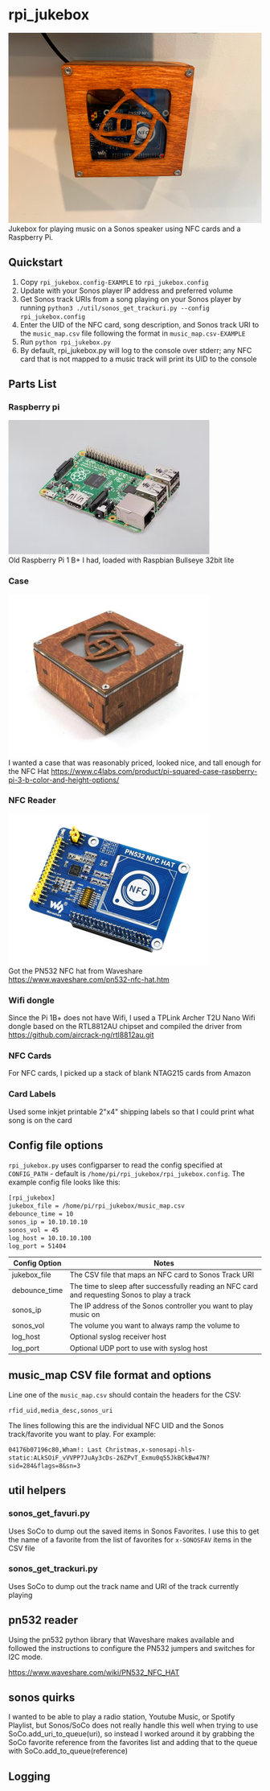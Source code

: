 # rpi_jukebox
![rPi Jukebox](./images/jukebox.png)  
Jukebox for playing music on a Sonos speaker using NFC cards and a Raspberry Pi.

## Quickstart
1. Copy `rpi_jukebox.config-EXAMPLE` to `rpi_jukebox.config` 
2. Update with your Sonos player IP address and preferred volume
3. Get Sonos track URIs from a song playing on your Sonos player by running `python3 ./util/sonos_get_trackuri.py --config rpi_jukebox.config`
4. Enter the UID of the NFC card, song description, and Sonos track URI to the `music_map.csv` file following the format in `music_map.csv-EXAMPLE`
5. Run `python rpi_jukebox.py`
6. By default, rpi_jukebox.py will log to the console over stderr; any NFC card that is not mapped to a music track will print its UID to the console

## Parts List
### Raspberry pi
![rpi 1b+](./images/raspberry_pi_1bp.png)  
Old Raspberry Pi 1 B+ I had, loaded with Raspbian Bullseye 32bit lite

### Case
![c4labs pi squared case](./images/pisquaredcase.png)  
I wanted a case that was reasonably priced, looked nice, and tall enough for the NFC Hat
  https://www.c4labs.com/product/pi-squared-case-raspberry-pi-3-b-color-and-height-options/

### NFC Reader
![waveshare nfc hat](./images/pn532-nfc-hat.png)  
Got the PN532 NFC hat from Waveshare https://www.waveshare.com/pn532-nfc-hat.htm

### Wifi dongle
Since the Pi 1B+ does not have Wifi, I used a TPLink Archer T2U Nano Wifi dongle based on the RTL8812AU chipset and compiled the driver from https://github.com/aircrack-ng/rtl8812au.git

### NFC Cards
For NFC cards, I picked up a stack of blank NTAG215 cards from Amazon

### Card Labels
Used some inkjet printable 2"x4" shipping labels so that I could print what song is on the card

## Config file options
`rpi_jukebox.py` uses configparser to read the config specified at `CONFIG_PATH` - default is `/home/pi/rpi_jukebox/rpi_jukebox.config`.  The example config file looks like this:

```
[rpi_jukebox]
jukebox_file = /home/pi/rpi_jukebox/music_map.csv
debounce_time = 10
sonos_ip = 10.10.10.10
sonos_vol = 45
log_host = 10.10.10.100
log_port = 51404
```

|Config Option|Notes|
|---|---|
|jukebox_file| The CSV file that maps an NFC card to Sonos Track URI|
|debounce_time| The time to sleep after successfully reading an NFC card and requesting Sonos to play a track |
|sonos_ip| The IP address of the Sonos controller you want to play music on|
|sonos_vol| The volume you want to always ramp the volume to|
|log_host| Optional syslog receiver host|
|log_port| Optional UDP port to use with syslog host|

## music_map CSV file format and options
Line one of the `music_map.csv` should contain the headers for the CSV:
```
rfid_uid,media_desc,sonos_uri
```
The lines following this are the individual NFC UID and the Sonos track/favorite you want to play.  For example:

```
04176b07196c80,Wham!: Last Christmas,x-sonosapi-hls-static:ALkSOiF_vVVPP7JuAy3cDs-26ZPvT_Exmu0q55JkBCkBw47N?sid=284&flags=8&sn=3
```


## util helpers
### sonos_get_favuri.py
Uses SoCo to dump out the saved items in Sonos Favorites.  I use this to get the name of a favorite from the list of favorites for `x-SONOSFAV` items in the CSV file

### sonos_get_trackuri.py
Uses SoCo to dump out the track name and URI of the track currently playing

## pn532 reader
Using the pn532 python library that Waveshare makes available and followed the instructions to configure the PN532 jumpers and switches for I2C mode.  

https://www.waveshare.com/wiki/PN532_NFC_HAT

## sonos quirks
I wanted to be able to play a radio station, Youtube Music, or Spotify Playlist, but Sonos/SoCo does not really handle this well when trying to use SoCo.add_uri_to_queue(uri), so instead I worked around it by grabbing the SoCo favorite reference from the favorites list and adding that to the queue with SoCo.add_to_queue(reference)

## Logging
